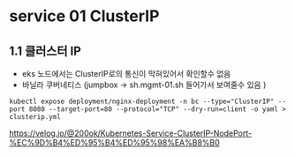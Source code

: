 # service 01 ClusterIP

## 1.1 클러스터 IP

- eks 노드에서는 ClusterIP로의 통신이 막혀있어서 확인할수 없음
- 바닐라 쿠버네티스 (jumpbox -> sh.mgmt-01.sh 들어가서 보여줄수 있음 )




```
kubectl expose deployment/nginx-deployment -n bc --type="ClusterIP" --port 8080 --target-port=80 --protocol="TCP" --dry-run=client -o yaml > clusterip.yml
```





https://velog.io/@200ok/Kubernetes-Service-ClusterIP-NodePort-%EC%9D%B4%ED%95%B4%ED%95%98%EA%B8%B0

    
